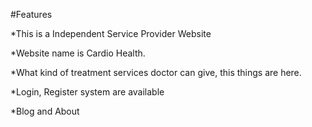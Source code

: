 #Features


*This is a Independent Service Provider Website

*Website name is Cardio Health. 

*What kind of treatment services doctor can give, this things are here.

*Login, Register system are available

*Blog and About 
